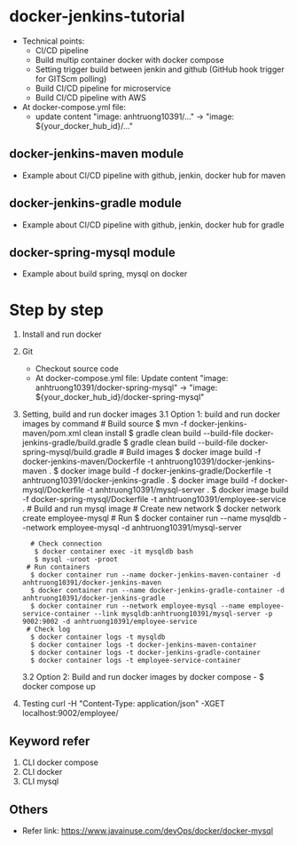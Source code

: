 # docker-jenkins-tutorial
  * Technical points:
    * CI/CD pipeline
    * Build multip container docker with docker compose
    * Setting trigger build between jenkin and github (GitHub hook trigger for GITScm polling)
    * Build CI/CD pipeline for microservice
    * Build CI/CD pipeline with AWS
  * At docker-compose.yml file:
    * update content "image: anhtruong10391/..." -> "image: ${your_docker_hub_id}/..."
## docker-jenkins-maven module
  * Example about CI/CD pipeline with github, jenkin, docker hub for maven
## docker-jenkins-gradle module
  * Example about CI/CD pipeline with github, jenkin, docker hub for gradle
## docker-spring-mysql module
  * Example about build spring, mysql on docker
# Step by step
1. Install and run docker
2. Git
   - Checkout source code
   - At docker-compose.yml file:
     Update content "image: anhtruong10391/docker-spring-mysql" -> "image: ${your_docker_hub_id}/docker-spring-mysql"
3. Setting, build and run docker images
    3.1 Option 1: build and run docker images by command
        # Build source
         $ mvn -f docker-jenkins-maven/pom.xml clean install
         $ gradle clean build --build-file docker-jenkins-gradle/build.gradle
         $ gradle clean build --build-file docker-spring-mysql/build.gradle
        # Build images
         $ docker image build -f docker-jenkins-maven/Dockerfile -t anhtruong10391/docker-jenkins-maven .
         $ docker image build -f docker-jenkins-gradle/Dockerfile -t anhtruong10391/docker-jenkins-gradle .
         $ docker image build -f docker-mysql/Dockerfile -t anhtruong10391/mysql-server .
         $ docker image build -f docker-spring-mysql/Dockerfile -t anhtruong10391/employee-service .
        # Build and run mysql image
         # Create new network
          $ docker network create employee-mysql
         # Run
          $ docker container run --name mysqldb --network employee-mysql -d anhtruong10391/mysql-server

         # Check connection
          $ docker container exec -it mysqldb bash
          $ mysql -uroot -proot
        # Run containers
         $ docker container run --name docker-jenkins-maven-container -d  anhtruong10391/docker-jenkins-maven
         $ docker container run --name docker-jenkins-gradle-container -d anhtruong10391/docker-jenkins-gradle
         $ docker container run --network employee-mysql --name employee-service-container --link mysqldb:anhtruong10391/mysql-server -p 9002:9002 -d anhtruong10391/employee-service
        # Check log
         $ docker container logs -t mysqldb
         $ docker container logs -t docker-jenkins-maven-container
         $ docker container logs -t docker-jenkins-gradle-container 
         $ docker container logs -t employee-service-container
    3.2 Option 2: Build and run docker images by docker compose
        - $ docker compose up
4. Testing
   curl -H "Content-Type: application/json" -XGET localhost:9002/employee/
## Keyword refer
1. CLI docker compose
2. CLI docker
3. CLI mysql
## Others
* Refer link: https://www.javainuse.com/devOps/docker/docker-mysql

